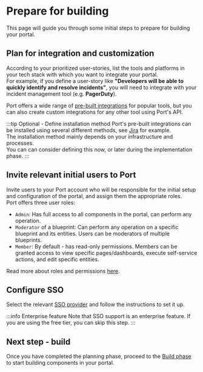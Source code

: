# Prepare for building

This page will guide you through some initial steps to prepare for building your portal.

## Plan for integration and customization

According to your prioritized user-stories, list the tools and platforms in your tech stack with which you want to integrate your portal.  
For example, if you define a user-story like **"Developers will be able to quickly identify and resolve incidents"**, you will need to integrate with your incident management tool (e.g. **PagerDuty**).

Port offers a wide range of [pre-built integrations](/build-your-software-catalog/sync-data-to-catalog/) for popular tools, but you can also create custom integrations for any other tool using Port's API.

:::tip Optional - Define installation method
Port's pre-built integrations can be installed using several different methods, see [Jira](/build-your-software-catalog/sync-data-to-catalog/project-management/jira/#setup) for example.  
The installation method mainly depends on your infrastructure and processes.  
You can can consider defining this now, or later during the implementation phase.
:::

## Invite relevant initial users to Port

Invite users to your Port account who will be responsible for the initial setup and configuration of the portal, and assign them the appropriate roles.  
Port offers three user roles:
- `Admin`: Has full access to all components in the portal, can perform any operation.
- `Moderator` of a blueprint: Can perform any operation on a specific blueprint and its entities. Users can be moderators of multiple blueprints.
- `Member`: By default - has read-only permissions. Members can be granted access to view specific pages/dashboards, execute self-service actions, and edit specific entities.  

Read more about roles and permissions [here](https://docs.getport.io/sso-rbac/rbac/).

## Configure SSO

Select the relevant [SSO provider](/sso-rbac/sso-providers/) and follow the instructions to set it up.

:::info Enterprise feature
Note that SSO support is an enterprise feature. If you are using the free tier, you can skip this step.
:::

## Next step - build

Once you have completed the planning phase, proceed to the [Build phase](/guides/implementation-guide/build/install-integrations) to start building components in your portal.